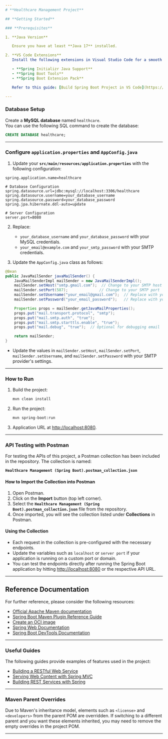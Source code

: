 ```yaml
---
# **Healthcare Management Project**

## **Getting Started**

### **Prerequisites**

1. **Java Version**

   Ensure you have at least **Java 17** installed.

2. **VS Code Extensions**  
   Install the following extensions in Visual Studio Code for a smooth development experience:

   - **Spring Initializr Java Support**
   - **Spring Boot Tools**
   - **Spring Boot Extension Pack**

   Refer to this guide: [Build Spring Boot Project in VS Code](https://www.geeksforgeeks.org/how-to-build-spring-boot-project-in-vscode/).

---
```


### **Database Setup**

Create a **MySQL database** named `healthcare`.  
You can use the following SQL command to create the database:

```sql
CREATE DATABASE healthcare;
```

---

### **Configure `application.properties` and `AppConfig.java`**

1. Update your **`src/main/resources/application.properties`** with the following configuration:

```properties
spring.application.name=healthcare

# Database Configuration
spring.datasource.url=jdbc:mysql://localhost:3306/healthcare
spring.datasource.username=your_database_username
spring.datasource.password=your_database_password
spring.jpa.hibernate.ddl-auto=update

# Server Configuration
server.port=8080

```

2. Replace:

   - `your_database_username` and `your_database_password` with your MySQL credentials.
   - `your_email@example.com` and `your_smtp_password` with your SMTP credentials.

3. Update the `AppConfig.java` class as follows:

```java
@Bean
public JavaMailSender javaMailSender() {
    JavaMailSenderImpl mailSender = new JavaMailSenderImpl();
    mailSender.setHost("smtp.gmail.com");  // Change to your SMTP host
    mailSender.setPort(587);              // Change to your SMTP port
    mailSender.setUsername("your_email@gmail.com");  // Replace with your email
    mailSender.setPassword("your_email_password");   // Replace with your email password

    Properties props = mailSender.getJavaMailProperties();
    props.put("mail.transport.protocol", "smtp");
    props.put("mail.smtp.auth", "true");
    props.put("mail.smtp.starttls.enable", "true");
    props.put("mail.debug", "true");  // Optional for debugging email

    return mailSender;
}
```

- Update the values in `mailSender.setHost`, `mailSender.setPort`, `mailSender.setUsername`, and `mailSender.setPassword` with your SMTP provider's settings.

---

### **How to Run**

1. Build the project:

   ```bash
   mvn clean install
   ```

2. Run the project:

   ```bash
   mvn spring-boot:run
   ```

3. Application URL at [http://localhost:8080](http://localhost:8080).

---

### **API Testing with Postman**

For testing the APIs of this project, a Postman collection has been included in the repository. The collection is named:

**`Healthcare Management (Spring Boot).postman_collection.json`**

#### **How to Import the Collection into Postman**

1. Open Postman.
2. Click on the **Import** button (top left corner).
3. Select the **`Healthcare Management (Spring Boot).postman_collection.json`** file from the repository.
4. Once imported, you will see the collection listed under **Collections** in Postman.

#### **Using the Collection**

- Each request in the collection is pre-configured with the necessary endpoints.
- Update the variables such as `localhost` or `server port` if your application is running on a custom port or domain.
- You can test the endpoints directly after running the Spring Boot application by hitting [http://localhost:8080](http://localhost:8080) or the respective API URL.

---

## **Reference Documentation**

For further reference, please consider the following resources:

- [Official Apache Maven documentation](https://maven.apache.org/guides/index.html)
- [Spring Boot Maven Plugin Reference Guide](https://docs.spring.io/spring-boot/3.4.0/maven-plugin)
- [Create an OCI image](https://docs.spring.io/spring-boot/3.4.0/maven-plugin/build-image.html)
- [Spring Web Documentation](https://docs.spring.io/spring-boot/3.4.0/reference/web/servlet.html)
- [Spring Boot DevTools Documentation](https://docs.spring.io/spring-boot/3.4.0/reference/using/devtools.html)

---

### **Useful Guides**

The following guides provide examples of features used in the project:

- [Building a RESTful Web Service](https://spring.io/guides/gs/rest-service/)
- [Serving Web Content with Spring MVC](https://spring.io/guides/gs/serving-web-content/)
- [Building REST Services with Spring](https://spring.io/guides/tutorials/rest/)

---

### **Maven Parent Overrides**

Due to Maven's inheritance model, elements such as `<license>` and `<developers>` from the parent POM are overridden. If switching to a different parent and you want these elements inherited, you may need to remove the empty overrides in the project POM.

---
